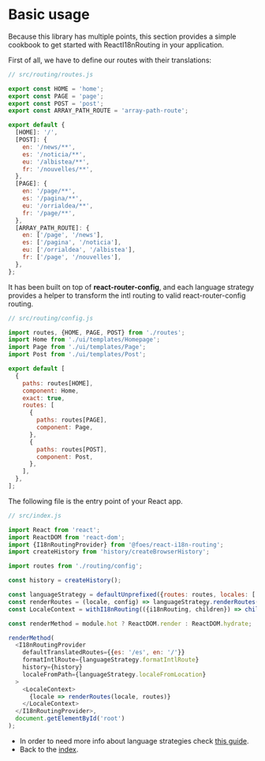 # Basic usage

Because this library has multiple points, this section provides a simple cookbook to get started with ReactI18nRouting
in your application. 

First of all, we have to define our routes with their translations:

```javascript
// src/routing/routes.js

export const HOME = 'home';
export const PAGE = 'page';
export const POST = 'post';
export const ARRAY_PATH_ROUTE = 'array-path-route';

export default {
  [HOME]: '/',
  [POST]: {
    en: '/news/**',
    es: '/noticia/**',
    eu: '/albistea/**',
    fr: '/nouvelles/**',
  },
  [PAGE]: {
    en: '/page/**',
    es: '/pagina/**',
    eu: '/orrialdea/**',
    fr: '/page/**',
  },
  [ARRAY_PATH_ROUTE]: {
    en: ['/page', '/news'],
    es: ['/pagina', '/noticia'],
    eu: ['/orrialdea', '/albistea'],
    fr: ['/page', '/nouvelles'],
  },
};
```

It has been built on top of **react-router-config**, and each language strategy provides a helper to transform
the intl routing to valid react-router-config routing.

```javascript
// src/routing/config.js

import routes, {HOME, PAGE, POST} from './routes';
import Home from './ui/templates/Homepage';
import Page from './ui/templates/Page';
import Post from './ui/templates/Post';

export default [
  {
    paths: routes[HOME],
    component: Home,
    exact: true,
    routes: [
      {
        paths: routes[PAGE],
        component: Page,
      },
      {
        paths: routes[POST],
        component: Post,
      },
    ],
  },
];
```

The following file is the entry point of your React app.

```javascript
// src/index.js

import React from 'react';
import ReactDOM from 'react-dom';
import {I18nRoutingProvider} from '@foes/react-i18n-routing';
import createHistory from 'history/createBrowserHistory';

import routes from './routing/config';

const history = createHistory();

const languageStrategy = defaultUnprefixed({routes: routes, locales: ['eu', 'es', 'en', 'fr'], defaultLocale: 'es'});
const renderRoutes = (locale, config) => languageStrategy.renderRoutes(locale)(config),
const LocaleContext = withI18nRouting(({i18nRouting, children}) => children(i18nRouting.locale));

const renderMethod = module.hot ? ReactDOM.render : ReactDOM.hydrate;

renderMethod(
  <I18nRoutingProvider
    defaultTranslatedRoutes={{es: '/es', en: '/'}}
    formatIntlRoute={languageStrategy.formatIntlRoute}
    history={history}
    localeFromPath={languageStrategy.localeFromLocation}
  >
    <LocaleContext>
      {locale => renderRoutes(locale, routes)}
    </LocaleContext>
  </I18nRoutingProvider>,
  document.getElementById('root')
);
```

- In order to need more info about language strategies check [this guide](language_strategies.md).
- Back to the [index](index.md).
